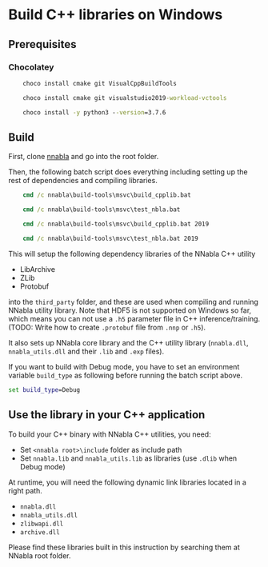 # Build C++ libraries on Windows


## Prerequisites

### Chocolatey

```bat
    choco install cmake git VisualCppBuildTools
```


```bat
    choco install cmake git visualstudio2019-workload-vctools
```


```bat
    choco install -y python3 --version=3.7.6
```

## Build

First, clone [nnabla](https://github.com/sony/nnabla) and go into the root folder.

Then, the following batch script does everything including setting up the rest of dependencies and compiling libraries.

```bat
    cmd /c nnabla\build-tools\msvc\build_cpplib.bat
```
```bat
    cmd /c nnabla\build-tools\msvc\test_nbla.bat
```

```bat
    cmd /c nnabla\build-tools\msvc\build_cpplib.bat 2019
```
```bat
    cmd /c nnabla\build-tools\msvc\test_nbla.bat 2019
```




This will setup the following dependency libraries of the NNabla C++ utility

* LibArchive
* ZLib
* Protobuf

into the `third_party` folder, and these are used when compiling and running NNabla utility library.
Note that HDF5 is not supported on Windows so far, which means you can not use a `.h5` parameter file in C++ inference/training.
(TODO: Write how to create `.protobuf` file from `.nnp` or `.h5`).

It also sets up NNabla core library and the C++ utility library (`nnabla.dll`, `nnabla_utils.dll` and their `.lib` and `.exp` files).

If you want to build with Debug mode, you have to set an environment variable `build_type` as following before running the batch script above.

```bat
set build_type=Debug
```

## Use the library in your C++ application

To build your C++ binary with NNabla C++ utilities, you need:

* Set `<nnabla root>\include` folder as include path
* Set `nnabla.lib` and `nnabla_utils.lib` as libraries (use `.dlib` when Debug mode)

At runtime, you will need the following dynamic link libraries located in a right path.

* `nnabla.dll`
* `nnabla_utils.dll`
* `zlibwapi.dll`
* `archive.dll`

Please find these libraries built in this instruction by searching them at NNabla root folder.

